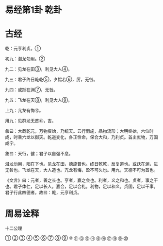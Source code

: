 # 易经第1卦 乾卦

# 古经


乾：元亨利贞。①

初九：潜龙勿用。②

九二：见龙在田③，利见大人④。

九三：君子终日乾乾⑤，夕惕若⑥，厉，无咎。

九四：或跃在渊⑦，无咎。

九五：飞龙在天⑧，利见大人⑨。

上九：亢龙有悔⑩。

用九：见群龙无首⑬，吉。

彖曰：大哉乾元，万物资始，乃统天。云行雨施，品物流形；大明终始，六位时成，时乘六龙以御天。乾道变化，各正性命，保合大和，乃利贞。首出庶物，万国咸宁。

象曰：天行，健；君子以自强不息。

潜龙勿用，阳在下也。见龙在田，德施普也。终日乾乾，反复道也。或跃在渊，进无咎也。飞龙在天，大人造也。亢龙有悔，盈不可久也。用九，天德不可为首也。

《文言》曰：元者，善之长也。亨者，嘉之会也。利者，义之和也。贞者，事之干也。君子体仁，足以长人。嘉会，足以合礼。利物，足以和义。贞固，足以干事。君子行此四德者，故曰：乾，元亨利贞。


# 周易诠释
十二公理

① ② ③ ④ ⑤ ⑥ ⑦ ⑧ ⑨ ⑩ ⑪ ⑫ ⑬ ⑭ ⑮ ⑯ ⑰ ⑱ ⑲ ⑳

